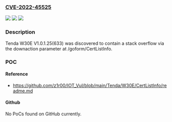 ### [CVE-2022-45525](https://cve.mitre.org/cgi-bin/cvename.cgi?name=CVE-2022-45525)
![](https://img.shields.io/static/v1?label=Product&message=n%2Fa&color=blue)
![](https://img.shields.io/static/v1?label=Version&message=n%2Fa&color=blue)
![](https://img.shields.io/static/v1?label=Vulnerability&message=n%2Fa&color=brighgreen)

### Description

Tenda W30E V1.0.1.25(633) was discovered to contain a stack overflow via the downaction parameter at /goform/CertListInfo.

### POC

#### Reference
- https://github.com/z1r00/IOT_Vul/blob/main/Tenda/W30E/CertListInfo/readme.md

#### Github
No PoCs found on GitHub currently.


